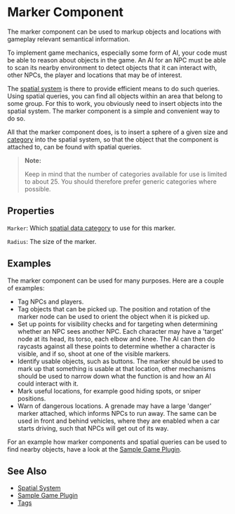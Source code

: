# Marker Component

The marker component can be used to markup objects and locations with gameplay relevant semantical information.

To implement game mechanics, especially some form of AI, your code must be able to reason about objects in the game. An AI for an NPC must be able to scan its nearby environment to detect objects that it can interact with, other NPCs, the player and locations that may be of interest.

The [spatial system](../runtime/world/spatial-system.md) is there to provide efficient means to do such queries. Using spatial queries, you can find all objects within an area that belong to some group. For this to work, you obviously need to insert objects into the spatial system. The marker component is a simple and convenient way to do so.

All that the marker component does, is to insert a sphere of a given size and [category](../runtime/world/spatial-system.md#spatial-data-categories) into the spatial system, so that the object that the component is attached to, can be found with spatial queries.

> **Note:**
>
> Keep in mind that the number of categories available for use is limited to about 25. You should therefore prefer generic categories where possible.

## Properties

`Marker`: Which [spatial data category](../runtime/world/spatial-system.md#spatial-data-categories) to use for this marker.

`Radius`: The size of the marker.

## Examples

The marker component can be used for many purposes. Here are a couple of examples:

* Tag NPCs and players.
* Tag objects that can be picked up. The position and rotation of the marker node can be used to orient the object when it is picked up.
* Set up points for visibility checks and for targeting when determining whether an NPC sees another NPC. Each character may have a 'target' node at its head, its torso, each elbow and knee. The AI can then do raycasts against all these points to determine whether a character is visible, and if so, shoot at one of the visible markers.
* Identify usable objects, such as buttons. The marker should be used to mark up that something is usable at that location, other mechanisms should be used to narrow down what the function is and how an AI could interact with it.
* Mark useful locations, for example good hiding spots, or sniper positions.
* Warn of dangerous locations. A grenade may have a large 'danger' marker attached, which informs NPCs to run away. The same can be used in front and behind vehicles, where they are enabled when a car starts driving, such that NPCs will get out of its way.

For an example how marker components and spatial queries can be used to find nearby objects, have a look at the [Sample Game Plugin](../../samples/sample-game-plugin.md).

## See Also


* [Spatial System](../runtime/world/spatial-system.md)
* [Sample Game Plugin](../../samples/sample-game-plugin.md)
* [Tags](../projects/tags.md)